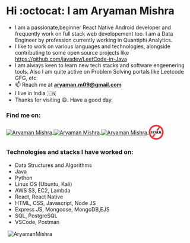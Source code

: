# Hi :octocat: I am Aryaman Mishra

- I am a passionate,beginner React Native Android developer and frequently work on full stack web developement too. I am a Data Engineer by profession currently working in Quantiphi Analytics.
- I like to work on various languages and technologies, alongside contributing to some open source projects like https://github.com/javadev/LeetCode-in-Java
- I am always keen to learn new tech stacks and software engeenering tools. Also I am quite active on Problem Solving portals like Leetcode GFG, etc
- 📫 Reach me at **aryaman.m09@gmail.com**
- I live in India 🇮🇳
- Thanks for visiting 😄. Have a good day.


<h3 align="left">Find me on:</h3>
<p align="left">
<a href="https://www.linkedin.com/in/aryaman-mishra-576527190/" target="_blank"><img align="center" src="https://raw.githubusercontent.com/rahuldkjain/github-profile-readme-generator/master/src/images/icons/Social/linked-in-alt.svg" alt="Aryaman Mishra" height="36" width="36" />
</a> 
<a href="https://auth.geeksforgeeks.org/user/modest_aryaman09/practice/" target="_blank"><img align="center" src="https://cdn.jsdelivr.net/npm/simple-icons@3.1.0/icons/geeksforgeeks.svg" alt="Aryaman Mishra" height="55" width="52" />
</a>
<a href="https://leetcode.com/modest_aryaman09/" target="_blank"><img align="center" src="https://raw.githubusercontent.com/rahuldkjain/github-profile-readme-generator/master/src/images/icons/Social/leet-code.svg" alt="Aryaman Mishra" height="40" width="40" />
</a>
<a href="https://www.stopstalk.com/user/profile/modest_aryaman09/" target="_blank"><img align="center" src="stopstalk-logo.png" alt="Aryaman Mishra" height="40" width="40" />
</a>
</p>

<h3 align="left">Technologies and stacks I have worked on:</h3>
<p align="left"> 
  <ul>
    <li>Data Structures and Algorithms</li>
    <li>Java</li>
    <li>Python</li>
    <li>Linux OS (Ubuntu, Kali)</li>
    <li>AWS S3, EC2, Lambda</li>
    <li>React, React Native </li>
    <li>HTML, CSS, Javascript, Node JS</li>
    <li>Express JS, Mongoose, MongoDB,EJS</li>
    <li>SQL, PostgreSQL </li>
    <li>VSCode, Postman</li>
  </ul>
</p>

<p> <img align="center" src="https://github-readme-stats.vercel.app/api?username=AryamanMishra&show_icons=true&locale=en&theme=dark" alt="AryamanMishra" /></p>
